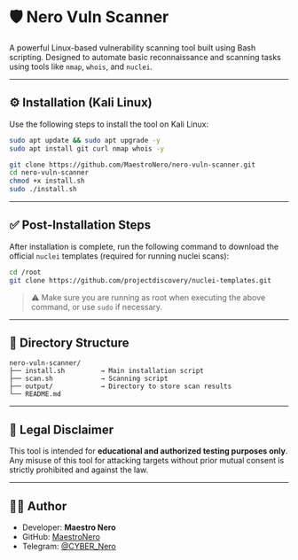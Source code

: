 # 🛡️ Nero Vuln Scanner

A powerful Linux-based vulnerability scanning tool built using Bash scripting. Designed to automate basic reconnaissance and scanning tasks using tools like `nmap`, `whois`, and `nuclei`.

---

## ⚙️ Installation (Kali Linux)

Use the following steps to install the tool on Kali Linux:

```bash
sudo apt update && sudo apt upgrade -y
sudo apt install git curl nmap whois -y

git clone https://github.com/MaestroNero/nero-vuln-scanner.git
cd nero-vuln-scanner
chmod +x install.sh
sudo ./install.sh
```

---

## ✅ Post-Installation Steps

After installation is complete, run the following command to download the official `nuclei` templates (required for running nuclei scans):

```bash
cd /root
git clone https://github.com/projectdiscovery/nuclei-templates.git
```

> ⚠️ Make sure you are running as root when executing the above command, or use `sudo` if necessary.

---

## 📂 Directory Structure

```
nero-vuln-scanner/
├── install.sh         → Main installation script
├── scan.sh            → Scanning script
├── output/            → Directory to store scan results
└── README.md
```

---

## 🧠 Legal Disclaimer

This tool is intended for **educational and authorized testing purposes only**. Any misuse of this tool for attacking targets without prior mutual consent is strictly prohibited and against the law.

---

## 👨‍💻 Author

- Developer: **Maestro Nero**
- GitHub: [MaestroNero](https://github.com/MaestroNero)
- Telegram: [@CYBER_Nero](https://t.me/CYBER_Nero)

